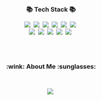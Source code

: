 <!-- HyeonIn -->

<h3 align="center">📚 Tech Stack 📚</h3>

<p align = "center">
  <img src="https://img.shields.io/badge/C++-00599C?style=flat-square&logo=C%2B%2B&logoColor=white"/></a>&nbsp 
  <img src="https://img.shields.io/badge/C-A8B9CC?style=flat-square&logo=C&logoColor=white"/></a>&nbsp 
  <img src="https://img.shields.io/badge/Python-3776AB?style=flat-square&logo=Python&logoColor=white"/></a>&nbsp 
  <img src="https://img.shields.io/badge/Java-006D5C?style=flat-square&logo=Java&logoColor=white"/></a>&nbsp 
  <img src="https://img.shields.io/badge/Arduino-00979D?style=flat-square&logo=Arduino&logoColor=white"/></a>&nbsp 
  <img src="https://img.shields.io/badge/MySQL-4479A1?style=flat-square&logo=MySQL&logoColor=white"/></a>&nbsp 
<br>
  <img src="https://img.shields.io/badge/PHP-777BB4?style=flat-square&logo=PHP&logoColor=white"/></a>&nbsp 
  <img src="https://img.shields.io/badge/Androidstudio-3DDC84?style=flat-square&logo=Android&logoColor=white"/></a>&nbsp
  <img src="https://img.shields.io/badge/Spring-green?style=flat-square&logo=spring&logoColor=white"/></a>&nbsp  
  <img src="https://img.shields.io/badge/AWS EC2-FF8C00?style=flat-square&logo=amazon&logoColor=black"/></a>&nbsp 
  <img src="https://img.shields.io/badge/AWS RDS-FF8C00?style=flat-square&logo=amazon&logoColor=black"/></a>&nbsp 
</p>

<br><br>
<h3 align="center">:wink: About Me :sunglasses:</h3><br>

<p align="center">
	<!--
    <a href="https://ionized-help-5cd.notion.site/_Portfolio-ef4a88f69e8647a3b0d2453921102895/"><img src="https://img.shields.io/badge/Notion-Portfolio-9cf?style=for-the-badge&logo=notion&logoColor=9cf"/></a><br>
    <a href="https://codesyun.tistory.com/"><img src="https://img.shields.io/badge/Tistory-Tech Blog-EEEEEE?style=for-the-badge&logo=Blogger&logoColor=white"/></a>&nbsp; &nbsp; &nbsp;
	<a href="https://syun32.github.io/TIL/"><img src="https://img.shields.io/badge/Git Blog-TIL-EEEEEE?style=for-the-badge&logo=Github&logoColor=white"/></a>&nbsp; &nbsp; &nbsp;
	-->
	<a href="https://www.instagram.com/hyunninnnn/"><img src="https://img.shields.io/badge/Instagram-hyunninnnn-EEEEEE?style=for-the-badge&logo=instagram&logoColor=white"/></a>&nbsp
</p>
